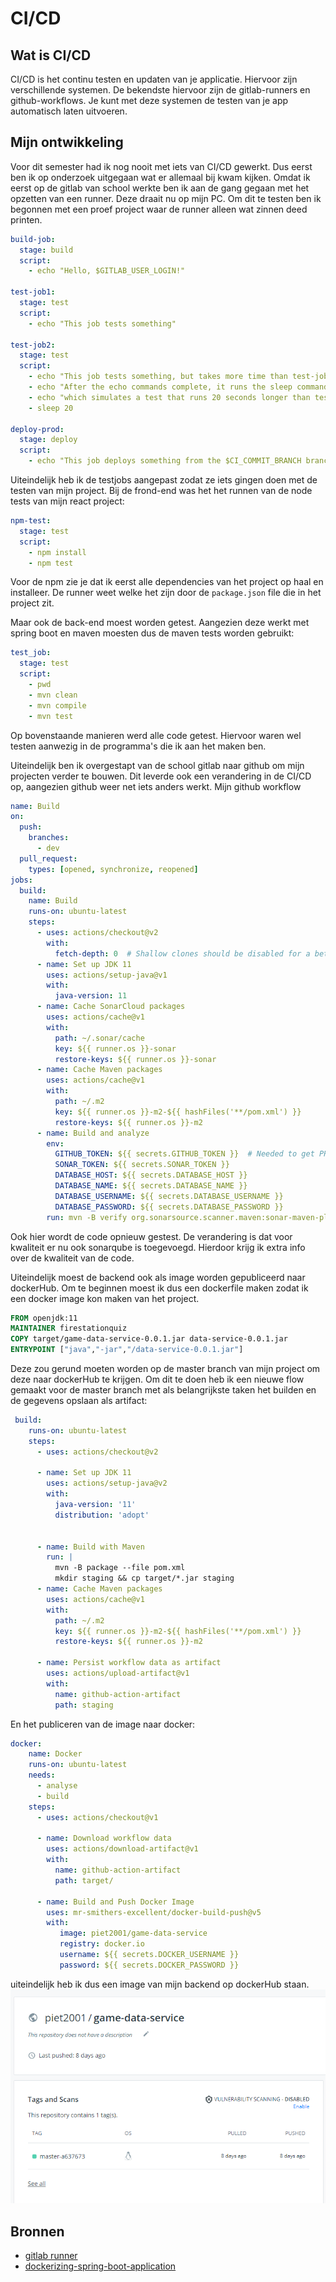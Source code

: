 # CI/CD

## Wat is CI/CD

CI/CD is het continu testen en updaten van je applicatie.
Hiervoor zijn verschillende systemen.
De bekendste hiervoor zijn de gitlab-runners en github-workflows.
Je kunt met deze systemen de testen van je app automatisch laten uitvoeren.

## Mijn ontwikkeling

Voor dit semester had ik nog nooit met iets van CI/CD gewerkt.
Dus eerst ben ik op onderzoek uitgegaan wat er allemaal bij kwam kijken.
Omdat ik eerst op de gitlab van school werkte ben ik aan de gang gegaan met het opzetten van een runner.
Deze draait nu op mijn PC.
Om dit te testen ben ik begonnen met een proef project waar de runner alleen wat zinnen deed printen.

```yml
build-job:
  stage: build
  script:
    - echo "Hello, $GITLAB_USER_LOGIN!"

test-job1:
  stage: test
  script:
    - echo "This job tests something"

test-job2:
  stage: test
  script:
    - echo "This job tests something, but takes more time than test-job1."
    - echo "After the echo commands complete, it runs the sleep command for 20 seconds"
    - echo "which simulates a test that runs 20 seconds longer than test-job1"
    - sleep 20

deploy-prod:
  stage: deploy
  script:
    - echo "This job deploys something from the $CI_COMMIT_BRANCH branch."
```

Uiteindelijk heb ik de testjobs aangepast zodat ze iets gingen doen met de testen van mijn project.
Bij de frond-end was het het runnen van de node tests van mijn react project:

```yml
npm-test:
  stage: test
  script:
    - npm install
    - npm test
```

Voor de npm zie je dat ik eerst alle dependencies van het project op haal en installeer.
De runner weet welke het zijn door de ``package.json`` file die in het project zit.

Maar ook de back-end moest worden getest.
Aangezien deze werkt met spring boot en maven moesten dus de maven tests worden gebruikt:

```yml
test_job:
  stage: test
  script:
    - pwd
    - mvn clean
    - mvn compile
    - mvn test
```

Op bovenstaande manieren werd alle code getest.
Hiervoor waren wel testen aanwezig in de programma's die ik aan het maken ben.

Uiteindelijk ben ik overgestapt van de school gitlab naar github om mijn projecten verder te bouwen.
Dit leverde ook een verandering in de CI/CD op, aangezien github weer net iets anders werkt.
Mijn github workflow

```yml
name: Build
on:
  push:
    branches:
      - dev
  pull_request:
    types: [opened, synchronize, reopened]
jobs:
  build:
    name: Build
    runs-on: ubuntu-latest
    steps:
      - uses: actions/checkout@v2
        with:
          fetch-depth: 0  # Shallow clones should be disabled for a better relevancy of analysis
      - name: Set up JDK 11
        uses: actions/setup-java@v1
        with:
          java-version: 11
      - name: Cache SonarCloud packages
        uses: actions/cache@v1
        with:
          path: ~/.sonar/cache
          key: ${{ runner.os }}-sonar
          restore-keys: ${{ runner.os }}-sonar
      - name: Cache Maven packages
        uses: actions/cache@v1
        with:
          path: ~/.m2
          key: ${{ runner.os }}-m2-${{ hashFiles('**/pom.xml') }}
          restore-keys: ${{ runner.os }}-m2
      - name: Build and analyze
        env:
          GITHUB_TOKEN: ${{ secrets.GITHUB_TOKEN }}  # Needed to get PR information, if any
          SONAR_TOKEN: ${{ secrets.SONAR_TOKEN }}
          DATABASE_HOST: ${{ secrets.DATABASE_HOST }}
          DATABASE_NAME: ${{ secrets.DATABASE_NAME }}
          DATABASE_USERNAME: ${{ secrets.DATABASE_USERNAME }}
          DATABASE_PASSWORD: ${{ secrets.DATABASE_PASSWORD }}
        run: mvn -B verify org.sonarsource.scanner.maven:sonar-maven-plugin:sonar
```

Ook hier wordt de code opnieuw gestest.
De verandering is dat voor kwaliteit er nu ook sonarqube is toegevoegd.
Hierdoor krijg ik extra info over de kwaliteit van de code.

Uiteindelijk moest de backend ook als image worden gepubliceerd naar dockerHub.
Om te beginnen moest ik dus een dockerfile maken zodat ik een docker image kon maken van het project.

```dockerfile
FROM openjdk:11
MAINTAINER firestationquiz
COPY target/game-data-service-0.0.1.jar data-service-0.0.1.jar
ENTRYPOINT ["java","-jar","/data-service-0.0.1.jar"]
```

Deze zou gerund moeten worden op de master branch van mijn project om deze naar dockerHub te krijgen.
Om dit te doen heb ik een nieuwe flow gemaakt voor de master branch met als belangrijkste taken het builden en de gegevens opslaan als artifact:

```yml
 build:
    runs-on: ubuntu-latest
    steps:
      - uses: actions/checkout@v2

      - name: Set up JDK 11
        uses: actions/setup-java@v2
        with:
          java-version: '11'
          distribution: 'adopt'


      - name: Build with Maven
        run: |
          mvn -B package --file pom.xml
          mkdir staging && cp target/*.jar staging
      - name: Cache Maven packages
        uses: actions/cache@v1
        with:
          path: ~/.m2
          key: ${{ runner.os }}-m2-${{ hashFiles('**/pom.xml') }}
          restore-keys: ${{ runner.os }}-m2

      - name: Persist workflow data as artifact
        uses: actions/upload-artifact@v1
        with:
          name: github-action-artifact
          path: staging
```

En het publiceren van de image naar docker:

```yml
docker:
    name: Docker
    runs-on: ubuntu-latest
    needs:
      - analyse
      - build
    steps:
      - uses: actions/checkout@v1

      - name: Download workflow data
        uses: actions/download-artifact@v1
        with:
          name: github-action-artifact
          path: target/

      - name: Build and Push Docker Image
        uses: mr-smithers-excellent/docker-build-push@v5
        with:
           image: piet2001/game-data-service
           registry: docker.io
           username: ${{ secrets.DOCKER_USERNAME }}
           password: ${{ secrets.DOCKER_PASSWORD }}
```

uiteindelijk heb ik dus een image van mijn backend op dockerHub staan.  
![dockerHub](Afbeeldingen/DockerHub.png)  

## Bronnen

- [gitlab runner](https://docs.gitlab.com/runner/)
- [dockerizing-spring-boot-application](https://www.baeldung.com/dockerizing-spring-boot-application)
